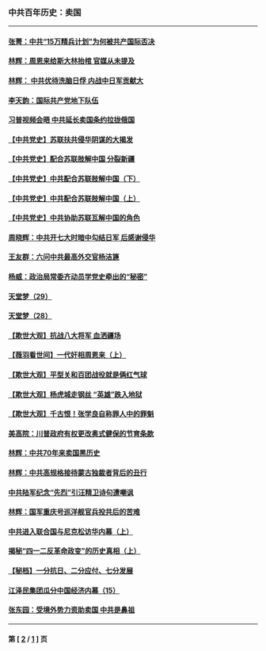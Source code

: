 ### 中共百年历史：卖国
---
#### [张菁：中共“15万精兵计划”为何被共产国际否决](../../pages/nf1176117/n13967677.md?04260430) 
#### [林辉：周恩来给斯大林抬棺 官媒从未提及](../../pages/nf1176117/n13961173.md?04260430) 
#### [林辉： 中共优待洗脑日俘 内战中日军贡献大](../../pages/nf1176117/n13624644.md?04260430) 
#### [李天韵：国际共产党地下队伍](../../pages/nf1176117/n13611808.md?04260430) 
#### [习普视频会晤 中共延长卖国条约拉拢俄国](../../pages/nf1176117/n13060971.md?04260430) 
#### [【中共党史】苏联扶共侵华阴谋的大揭发](../../pages/nf1176117/n13056050.md?04260430) 
#### [【中共党史】配合苏联肢解中国 分裂新疆](../../pages/nf1176117/n13040700.md?04260430) 
#### [【中共党史】中共配合苏联肢解中国（下）](../../pages/nf1176117/n13035660.md?04260430) 
#### [【中共党史】中共配合苏联肢解中国（上）](../../pages/nf1176117/n13030262.md?04260430) 
#### [【中共党史】中共协助苏联瓦解中国的角色](../../pages/nf1176117/n13018109.md?04260430) 
#### [周晓辉：中共开七大时暗中勾结日军 后感谢侵华](../../pages/nf1176117/n12921960.md?04260430) 
#### [王友群：六问中共最高外交官杨洁篪](../../pages/nf1176117/n12836495.md?04260430) 
#### [杨威：政治局常委齐动员学党史牵出的“秘密”](../../pages/nf1176117/n12764642.md?04260430) 
#### [天堂梦（29）](../../pages/nf1176117/n12408465.md?04260430) 
#### [天堂梦（28）](../../pages/nf1176117/n12408309.md?04260430) 
#### [【欺世大观】抗战八大将军 血洒疆场](../../pages/nf1176117/n12357044.md?04260430) 
#### [【薇羽看世间】一代奸相周恩来（上）](../../pages/nf1176117/n12401109.md?04260430) 
#### [【欺世大观】平型关和百团战役就是俩红气球](../../pages/nf1176117/n12359157.md?04260430) 
#### [【欺世大观】杨虎城走钢丝 “英雄”跌入地狱](../../pages/nf1176117/n12358840.md?04260430) 
#### [【欺世大观】千古恨！张学良自称罪人中的罪魁](../../pages/nf1176117/n12358629.md?04260430) 
#### [美高院：川普政府有权更改奥式健保的节育条款](../../pages/nf1176117/n12242171.md?04260430) 
#### [林辉：中共70年来卖国黑历史](../../pages/nf1176117/n11552181.md?04260430) 
#### [林辉：中共高规格接待蒙古独裁者背后的丑行](../../pages/nf1176117/n11225005.md?04260430) 
#### [中共陆军纪念“先烈”引汪精卫诗句遭嘲讽](../../pages/nf1176117/n11153345.md?04260430) 
#### [林辉：国军重庆号巡洋舰官兵投共后的苦难](../../pages/nf1176117/n10997801.md?04260430) 
#### [中共进入联合国与尼克松访华内幕（上）](../../pages/nf1176117/n10138788.md?04260430) 
#### [揭秘“四一二反革命政变”的历史真相（上）](../../pages/nf1176117/n9996650.md?04260430) 
#### [【秘档】一分抗日、二分应付、七分发展](../../pages/nf1176117/n9331484.md?04260430) 
#### [江泽民集团瓜分中国经济内幕（15）](../../pages/nf1176117/n9268584.md?04260430) 
#### [张东园：受境外势力资助卖国 中共是鼻祖](../../pages/nf1176117/n9272480.md?04260430) 

---
#### 第 [ [2](./2.md?04260430) / [1](./1.md?04260430) ] 页

